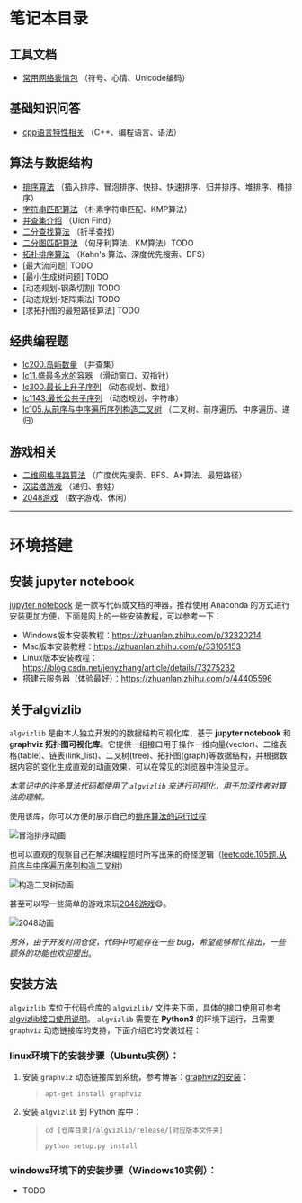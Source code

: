 # 笔记本目录

## 工具文档

+ [常用网络表情包](工具文档/常用网络表情包.md) （符号、心情、Unicode编码）

## 基础知识问答

+ [cpp语言特性相关](基础知识问答/cpp语言特性相关.md) （C++、编程语言、语法）

## 算法与数据结构

+ [排序算法](算法与数据结构/排序算法.ipynb) （插入排序、冒泡排序、快排、快速排序、归并排序、堆排序、桶排序）
+ [字符串匹配算法](算法与数据结构/字符串匹配算法.ipynb) （朴素字符串匹配、KMP算法）
+ [并查集介绍](算法与数据结构/并查集.ipynb) （Uion Find）
+ [二分查找算法](算法与数据结构/二分查找算法.ipynb) （折半查找）
+ [二分图匹配算法](算法与数据结构/二分图匹配算法.ipynb) （匈牙利算法、KM算法）TODO
+ [拓扑排序算法](算法与数据结构/拓扑排序算法.ipynb) （Kahn's 算法、深度优先搜索、DFS）
+ [最大流问题] TODO
+ [最小生成树问题] TODO
+ [动态规划-钢条切割] TODO
+ [动态规划-矩阵乘法] TODO
+ [求拓扑图的最短路径算法] TODO

## 经典编程题

+ [lc200.岛屿数量](经典编程题/lc200.岛屿数量.ipynb) （并查集）
+ [lc11.盛最多水的容器](经典编程题/lc11.盛最多水的容器.ipynb) （滑动窗口、双指针）
+ [lc300.最长上升子序列](经典编程题/lc300.最长上升子序列.ipynb) （动态规划、数组）
+ [lc1143.最长公共子序列](经典编程题/lc1143.最长公共子序列.ipynb) （动态规划、字符串）
+ [lc105.从前序与中序遍历序列构造二叉树](经典编程题/lc105.从前序与中序遍历序列构造二叉树.ipynb) （二叉树、前序遍历、中序遍历、递归）

## 游戏相关

+ [二维网格寻路算法](游戏相关/二维网格寻路算法.ipynb) （广度优先搜索、BFS、A\*算法、最短路径）
+ [汉诺塔游戏](游戏相关/汉诺塔.ipynb) （递归、套娃）
+ [2048游戏](游戏相关/2048.ipynb) （数字游戏、休闲）

----------

# 环境搭建

## 安装 jupyter notebook

[jupyter notebook](https://jupyter.org) 是一款写代码或文档的神器，推荐使用 Anaconda 的方式进行安装更加方便，下面是网上的一些安装教程，可以参考一下：

+ Windows版本安装教程：https://zhuanlan.zhihu.com/p/32320214
+ Mac版本安装教程：https://zhuanlan.zhihu.com/p/33105153
+ Linux版本安装教程：https://blog.csdn.net/jenyzhang/article/details/73275232
+ 搭建云服务器（体验最好）：https://zhuanlan.zhihu.com/p/44405596

## 关于algvizlib

`algvizlib` 是由本人独立开发的的数据结构可视化库，基于 **jupyter notebook** 和 **graphviz 拓扑图可视化库**。它提供一组接口用于操作一维向量(vector)、二维表格(table)、链表(link_list)、二叉树(tree)、拓扑图(graph)等数据结构，并根据数据内容的变化生成直观的动画效果，可以在常见的浏览器中渲染显示。

*本笔记中的许多算法代码都使用了 `algvizlib` 来进行可视化，用于加深作者对算法的理解。* 

使用该库，你可以方便的展示自己的[排序算法的运行过程](算法与数据结构/排序算法.ipynb)

![冒泡排序动画](https://github.com/zjl9959/notebooks/blob/master/工具文档/images/冒泡排序动画.gif)

也可以直观的观察自己在解决编程题时所写出来的奇怪逻辑（[leetcode.105题.从前序与中序遍历序列构造二叉树](经典编程题/lc105.从前序与中序遍历序列构造二叉树.ipynb)）

![构造二叉树动画](https://github.com/zjl9959/notebooks/blob/master/工具文档/工具文档/images/构造二叉树.gif)

甚至可以写一些简单的游戏来玩[2048游戏](游戏相关/2048.ipynb)😄。

![2048动画](https://github.com/zjl9959/notebooks/blob/master/工具文档/工具文档/images/2048.gif)

*另外，由于开发时间仓促，代码中可能存在一些 bug，希望能够帮忙指出，一些额外的功能也欢迎提出*。

## 安装方法

`algvizlib` 库位于代码仓库的 `algvizlib/` 文件夹下面，具体的接口使用可参考 [algvizlib接口使用说明](algvizlib/接口使用说明.ipynb)。 `algvizlib` 需要在 **Python3** 的环境下运行，且需要 `graphviz` 动态链接库的支持，下面介绍它的安装过程：

### linux环境下的安装步骤（Ubuntu实例）：
    
1. 安装 `graphviz` 动态链接库到系统，参考博客：[graphviz的安装](https://blog.csdn.net/caiandyong/article/details/44408831)：
    > `apt-get install graphviz`
2. 安装 `algvizlib` 到 Python 库中：
    > `cd [仓库目录]/algvizlib/release/[对应版本文件夹]`
    >
    > `python setup.py install`

### windows环境下的安装步骤（Windows10实例）：

+ TODO
